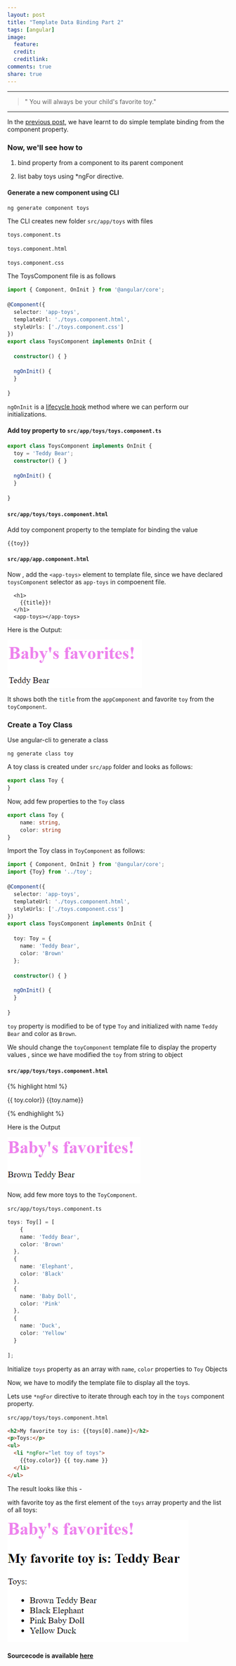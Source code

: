 ```yaml
---
layout: post
title: "Template Data Binding Part 2"
tags: [angular]
image:
  feature: 
  credit: 
  creditlink: 
comments: true
share: true
---
```

---
> " You will always be your child's favorite toy."
---
In the [previous post](https://deepikarajendran.github.io/dev-mom/template-data-binding/), we have learnt to do simple template binding from the component property.

### Now, we'll see how to 
1. bind property from a component to its parent component 

2. list baby toys using *ngFor directive.

#### Generate a new component using CLI
```
ng generate component toys
```
The CLI creates new folder `src/app/toys` with files

```
toys.component.ts

toys.component.html

toys.component.css
```

The ToysComponent file is as follows
```typescript
import { Component, OnInit } from '@angular/core';

@Component({
  selector: 'app-toys',
  templateUrl: './toys.component.html',
  styleUrls: ['./toys.component.css']
})
export class ToysComponent implements OnInit {

  constructor() { }

  ngOnInit() {
  }

}
```
`ngOnInit` is a [lifecycle hook](https://angular.io/guide/lifecycle-hooks#oninit) method where we can perform our initializations.

#### Add toy property to `src/app/toys/toys.component.ts`
```typescript
export class ToysComponent implements OnInit {
  toy = 'Teddy Bear';
  constructor() { }

  ngOnInit() {
  }

}
```
#### `src/app/toys/toys.component.html`
Add toy component property to the template for binding the value
```
{{toy}}
```
#### `src/app/app.component.html`
Now , add the `<app-toys>` element to template file, since we have declared `toysComponent` selector as `app-toys` in compoenent file.

```
  <h1>
    {{title}}!
  </h1>
  <app-toys></app-toys>
  ```

Here is the Output:

![alt-text](https://github.com/DeepikaRajendran/dev-mom/raw/master/images/baby_favorite_toy.png)

It shows both the `title` from the `appComponent` and favorite `toy` from the `toyComponent`.

### Create a Toy Class
Use angular-cli to generate a class
```
ng generate class toy
```
A toy class is created under  `src/app` folder and looks as follows:
```typescript
export class Toy {
}
```
Now, add few properties to the `Toy` class
```typescript
export class Toy {
    name: string,
    color: string
}
```
Import the Toy class in `ToyComponent` as follows:

```typescript
import { Component, OnInit } from '@angular/core';
import {Toy} from '../toy';

@Component({
  selector: 'app-toys',
  templateUrl: './toys.component.html',
  styleUrls: ['./toys.component.css']
})
export class ToysComponent implements OnInit {
  
  toy: Toy = {
    name: 'Teddy Bear',
    color: 'Brown'
  };

  constructor() { }

  ngOnInit() {
  }

}
```
`toy` property is modified to be of type `Toy` and initialized with name `Teddy Bear` and color as `Brown`.

We should change the `toyComponent` template file to display the property values , since we have modified the `toy` from string to object

#### `src/app/toys/toys.component.html`

{% highlight html %}
<p>
  {{ toy.color}} {{toy.name}} 
</p>
{% endhighlight %}

Here is the Output

![alt_text](https://github.com/DeepikaRajendran/dev-mom/raw/master/images/baby_favorite_toy_color.png)

Now, add few more toys to the `ToyComponent`.

`src/app/toys/toys.component.ts`
```typescript
toys: Toy[] = [
    {
    name: 'Teddy Bear',
    color: 'Brown'
  },
  {
    name: 'Elephant',
    color: 'Black'
  },
  {
    name: 'Baby Doll',
    color: 'Pink'
  },
  {
    name: 'Duck',
    color: 'Yellow'
  }
  
];
```
Initialize `toys` property as an array with `name`, `color` properties to `Toy` Objects

Now, we have to modify the template file to display all the toys.

Lets use `*ngFor` directive to iterate through each toy in the `toys` component property.

`src/app/toys/toys.component.html`

```html
<h2>My favorite toy is: {{toys[0].name}}</h2>
<p>Toys:</p>
<ul>
  <li *ngFor="let toy of toys">
    {{toy.color}} {{ toy.name }}
  </li>
</ul>
```
The result looks like this -

with favorite toy as the first element of the `toys` array property and the list of all toys:

![alt-text](https://github.com/DeepikaRajendran/dev-mom/raw/master/images/baby_favorite_toys.png)

#### Sourcecode is available [here](https://github.com/DeepikaRajendran/baby-app/tree/template_binding_list_toys)

